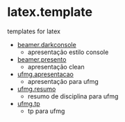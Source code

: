 # latex.template
templates for latex

* [beamer.darkconsole](https://github.com/matheusaraujo/latex.template/raw/master/beamer.darkconsole/main.pdf)
    * apresentação estilo console
* [beamer.presento](https://github.com/matheusaraujo/latex.template/raw/master/beamer.presento/presento.pdf)
    * apresentação clean
* [ufmg.apresentacao](https://github.com/matheusaraujo/latex.template/raw/master/ufmg.apresentacao/apresentacao.pdf)
    * apresentação para ufmg
* [ufmg.resumo](https://github.com/matheusaraujo/latex.template/raw/master/ufmg.resumo/resumo.pdf)
    * resumo de disciplina para ufmg
* [ufmg.tp](https://github.com/matheusaraujo/latex.template/raw/master/ufmg.tp/tp.pdf)
    * tp para ufmg